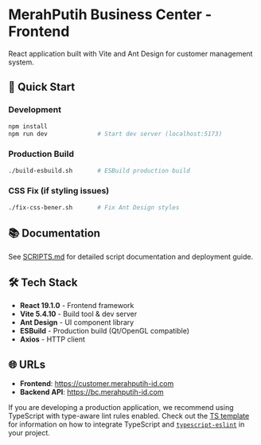 # MerahPutih Business Center - Frontend

React application built with Vite and Ant Design for customer management system.

## 🚀 Quick Start

### Development
```bash
npm install
npm run dev              # Start dev server (localhost:5173)
```

### Production Build
```bash
./build-esbuild.sh       # ESBuild production build
```

### CSS Fix (if styling issues)
```bash
./fix-css-bener.sh       # Fix Ant Design styles
```

## 📚 Documentation

See [SCRIPTS.md](./SCRIPTS.md) for detailed script documentation and deployment guide.

## 🛠️ Tech Stack

- **React 19.1.0** - Frontend framework
- **Vite 5.4.10** - Build tool & dev server  
- **Ant Design** - UI component library
- **ESBuild** - Production build (Qt/OpenGL compatible)
- **Axios** - HTTP client

## 🌐 URLs

- **Frontend**: https://customer.merahputih-id.com
- **Backend API**: https://bc.merahputih-id.com

If you are developing a production application, we recommend using TypeScript with type-aware lint rules enabled. Check out the [TS template](https://github.com/vitejs/vite/tree/main/packages/create-vite/template-react-ts) for information on how to integrate TypeScript and [`typescript-eslint`](https://typescript-eslint.io) in your project.
